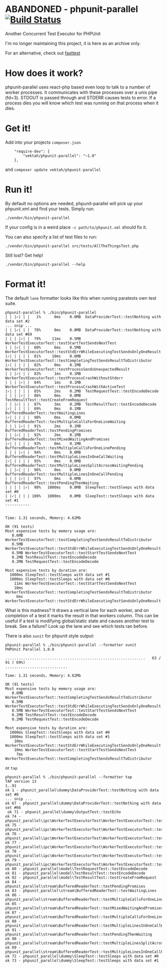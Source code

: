 # ABANDONED - phpunit-parallel [![Build Status](https://travis-ci.org/Vektah/phpunit-parallel.svg)](https://travis-ci.org/Vektah/phpunit-parallel)
Another Concurrent Test Executor for PHPUnit

I'm no longer maintaining this project, it is here as an archive only.

For an alternative, check out [fasttest](https://github.com/liuggio/fastest)

How does it work?
=================
phpunit-parallel uses react-php based even loop to talk to a number of worker processes. It communicates with these processes over a unix pipe (fd=3). STDOUT is passed through and STDERR causes tests to error. If a process dies you will know which test was running on that process when it dies.

Get it!
=======
Add into your projects `composer.json`
```
    "require-dev": {
        "vektah/phpunit-parallel": "~1.0"
    },

```
and `composer update vektah/phpunit-parallel`

Run it!
=======
By default no options are needed, phpunit-parallel will pick up your phpunit.xml and find your tests. Simply run:
```
./vendor/bin/phpunit-parallel
```
If your config is in a weird place `-c path/to/phpunit.xml`  should fix it.

You can also specify a list of test files to run:
```
./vendor/bin/phpunit-parallel src/tests/AllTheThingsTest.php
```

Still lost? Get help!
```
./vendor/bin/phpunit-parallel --help
```

Format it!
=========
The default `lane` formatter looks like this when running paratests own test suite.
```
phpunit-parallel % ./bin/phpunit-parallel
| | |✓| | |   1%      0ms    0.0MB  DataProviderTest::testNothing with data set #2
... snip ...
| | |✓| | |  78%      0ms    0.0MB  DataProviderTest::testNothing with data set #69
| | | |✓| |  79%     11ms    0.5MB  WorkerTestExecutorTest::testStartTestSendsNextTest
| | |✓| | |  80%      6ms    0.5MB  WorkerTestExecutorTest::testStdErrWhileExecutingTestSendsOnlyOneResult
|✓| | | | |  81%     10ms    0.6MB  WorkerTestExecutorTest::testCompletingTestSendsResultToDistributor
|✓| | | | |  82%      0ms    0.1MB  WorkerTestExecutorTest::testProcessSendsUnexpectedResult
| | |✓| | |  83%      1ms    0.1MB  WorkerTestExecutorTest::testProcessCrashWithoutStderr
| | | |✓| |  84%      1ms    0.1MB  WorkerTestExecutorTest::testProcessCrashWithActiveTest
|✓| | | | |  85%      2ms    0.2MB  TestRequestTest::testEncodeDecode
| | | |✓| |  86%      0ms    0.0MB  TestResultTest::testCreateFromRequest
| | |✓| | |  87%      3ms    0.2MB  TestResultTest::testEncodeDecode
|✓| | | | |  89%      0ms    0.1MB  BufferedReaderTest::testWaitingLines
|✓| | | | |  90%      0ms    0.0MB  BufferedReaderTest::testMultipleCallsForOneLineWaiting
| | | |✓| |  91%      2ms    0.1MB  BufferedReaderTest::testPendingPromises
| | |✓| | |  92%      2ms    0.1MB  BufferedReaderTest::testMixedWaitingAndPromises
|✓| | | | |  93%      0ms    0.1MB  BufferedReaderTest::testMultipleCallsForOneLinePending
| | | |✓| |  94%      0ms    0.0MB  BufferedReaderTest::testMultipleLinesInOneCallWaiting
|✓| | | | |  95%      0ms    0.0MB  BufferedReaderTest::testMultipleLinesSplitAcrossWaitingPending
| | |✓| | |  96%      0ms    0.0MB  BufferedReaderTest::testMultipleLinesInOneCallPending
| | | |✓| |  97%      0ms    0.0MB  BufferedReaderTest::testPendingThenWaiting
| | | | |✓|  98%   1000ms    0.0MB  SleepTest::testSleeps with data set #0
| |✓| | | | 100%   1000ms    0.0MB  SleepTest::testSleeps with data set #1
-----------


Time: 1.31 seconds, Memory: 4.62Mb

OK (91 tests)
Most expensive tests by memory usage are:
   0.6MB WorkerTestExecutorTest::testCompletingTestSendsResultToDistributor
   0.5MB WorkerTestExecutorTest::testStdErrWhileExecutingTestSendsOnlyOneResult
   0.5MB WorkerTestExecutorTest::testStartTestSendsNextTest
   0.2MB TestResultTest::testEncodeDecode
   0.2MB TestRequestTest::testEncodeDecode

Most expensive tests by duration are:
  1000ms SleepTest::testSleeps with data set #1
  1000ms SleepTest::testSleeps with data set #0
    11ms WorkerTestExecutorTest::testStartTestSendsNextTest
    10ms WorkerTestExecutorTest::testCompletingTestSendsResultToDistributor
     6ms WorkerTestExecutorTest::testStdErrWhileExecutingTestSendsOnlyOneResult

```
What is this madness? It draws a vertical lane for each worker, and on completion of a test it marks the result in that workers column. This can be useful if a test is modifying global/static state and causes another test to break. See a failure? Look up the lane and see which tests ran before.

There is also `xunit` for phpunit style output:
```
phpunit-parallel % ./bin/phpunit-parallel --formatter xunit
PHPUnit Parallel 1.0.0

...............................................................   63 /    91 ( 69%)
............................

Time: 1.31 seconds, Memory: 4.62Mb

OK (91 tests)
Most expensive tests by memory usage are:
   0.6MB WorkerTestExecutorTest::testCompletingTestSendsResultToDistributor
   0.5MB WorkerTestExecutorTest::testStdErrWhileExecutingTestSendsOnlyOneResult
   0.5MB WorkerTestExecutorTest::testStartTestSendsNextTest
   0.2MB TestResultTest::testEncodeDecode
   0.2MB TestRequestTest::testEncodeDecode

Most expensive tests by duration are:
  1000ms SleepTest::testSleeps with data set #0
  1000ms SleepTest::testSleeps with data set #1
    10ms WorkerTestExecutorTest::testStdErrWhileExecutingTestSendsOnlyOneResult
    10ms WorkerTestExecutorTest::testStartTestSendsNextTest
     7ms WorkerTestExecutorTest::testCompletingTestSendsResultToDistributor

```

or `tap`
```
phpunit-parallel % ./bin/phpunit-parallel --formatter tap
TAP version 13
1..91
ok 1 - phpunit_parallel\dummy\DataProviderTest::testNothing with data set #0
... snip ...
ok 67 - phpunit_parallel\dummy\DataProviderTest::testNothing with data set #66
 ok 71 - phpunit_parallel\dummy\OutputTest::testEcho
ok 74 - phpunit_parallel\ipc\WorkerTestExecutorTest\WorkerTestExecutorTest::testStartTestSendsNextTest
ok 75 - phpunit_parallel\ipc\WorkerTestExecutorTest\WorkerTestExecutorTest::testCompletingTestSendsResultToDistributor
ok 76 - phpunit_parallel\ipc\WorkerTestExecutorTest\WorkerTestExecutorTest::testStdErrWhileExecutingTestSendsOnlyOneResult
ok 77 - phpunit_parallel\ipc\WorkerTestExecutorTest\WorkerTestExecutorTest::testProcessCrashWithActiveTest
ok 78 - phpunit_parallel\ipc\WorkerTestExecutorTest\WorkerTestExecutorTest::testProcessCrashWithoutStderr
ok 79 - phpunit_parallel\ipc\WorkerTestExecutorTest\WorkerTestExecutorTest::testProcessSendsUnexpectedResult
ok 80 - phpunit_parallel\model\TestRequestTest::testEncodeDecode
ok 81 - phpunit_parallel\model\TestResultTest::testEncodeDecode
ok 82 - phpunit_parallel\model\TestResultTest::testCreateFromRequest
ok 84 - phpunit_parallel\stream\BufferedReaderTest::testPendingPromises
ok 83 - phpunit_parallel\stream\BufferedReaderTest::testWaitingLines
ok 86 - phpunit_parallel\stream\BufferedReaderTest::testMultipleCallsForOneLineWaiting
ok 85 - phpunit_parallel\stream\BufferedReaderTest::testMixedWaitingAndPromises
ok 87 - phpunit_parallel\stream\BufferedReaderTest::testMultipleCallsForOneLinePending
ok 88 - phpunit_parallel\stream\BufferedReaderTest::testMultipleLinesInOneCallWaiting
ok 91 - phpunit_parallel\stream\BufferedReaderTest::testPendingThenWaiting
ok 90 - phpunit_parallel\stream\BufferedReaderTest::testMultipleLinesSplitAcrossWaitingPending
ok 89 - phpunit_parallel\stream\BufferedReaderTest::testMultipleLinesInOneCallPending
ok 72 - phpunit_parallel\dummy\SleepTest::testSleeps with data set #0
ok 73 - phpunit_parallel\dummy\SleepTest::testSleeps with data set #1
```
